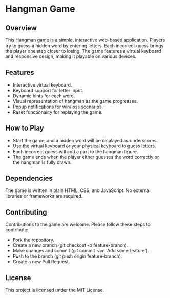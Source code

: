 # Hangman Game

## Overview
This Hangman game is a simple, interactive web-based application. Players try to guess a hidden word by entering letters. Each incorrect guess brings the player one step closer to losing. The game features a virtual keyboard and responsive design, making it playable on various devices.

## Features
- Interactive virtual keyboard.
- Keyboard support for letter input.
- Dynamic hints for each word.
- Visual representation of hangman as the game progresses.
- Popup notifications for win/loss scenarios.
- Reset functionality for replaying the game.

## How to Play
- Start the game, and a hidden word will be displayed as underscores.
- Use the virtual keyboard or your physical keyboard to guess letters.
- Each incorrect guess will add a part to the hangman figure.
- The game ends when the player either guesses the word correctly or the hangman is fully drawn.
  
## Dependencies
The game is written in plain HTML, CSS, and JavaScript.
No external libraries or frameworks are required.

## Contributing
Contributions to the game are welcome. Please follow these steps to contribute:

- Fork the repository.
- Create a new branch (git checkout -b feature-branch).
- Make changes and commit (git commit -am 'Add some feature').
- Push to the branch (git push origin feature-branch).
- Create a new Pull Request.

## License
This project is licensed under the MIT License.
